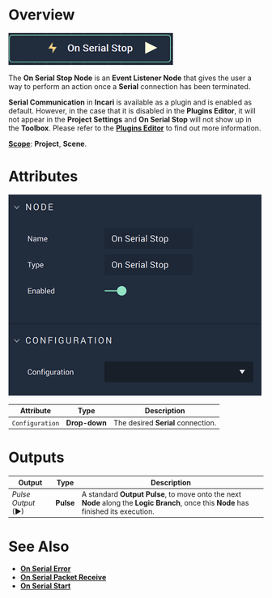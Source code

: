 # Overview

![The On Serial Stop Node.](../../../../.gitbook/assets/onserialstopnode.png)

The **On Serial Stop Node** is an **Event Listener Node** that gives the user a way to perform an action once a **Serial** connection has been terminated.

**Serial Communication** in **Incari** is available as a plugin and is enabled as default. However, in the case that it is disabled in the **Plugins Editor**, it will not appear in the **Project Settings** and **On Serial Stop** will not show up in the **Toolbox**. Please refer to the [**Plugins Editor**](../../../modules/plugins-editor.md) to find out more information.

[**Scope**](../overview.md#scopes): **Project**, **Scene**.

# Attributes

![The On Serial Stop Node Attributes.](../../../../.gitbook/assets/onserialstopattributes.png)

|Attribute|Type|Description|
|---|---|---|
|`Configuration`|**Drop-down**|The desired **Serial** connection.|

# Outputs

|Output|Type|Description|
|---|---|---|
|*Pulse Output* (►)|**Pulse**|A standard **Output Pulse**, to move onto the next **Node** along the **Logic Branch**, once this **Node** has finished its execution.|

# See Also

* [**On Serial Error**](onserialerror.md)
* [**On Serial Packet Receive**](onserialpacketreceive.md)
* [**On Serial Start**](onserialstart.md)


